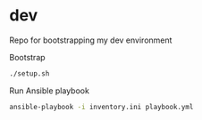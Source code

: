 # dev
Repo for bootstrapping my dev environment

Bootstrap
```bash
./setup.sh
```

Run Ansible playbook
```bash
ansible-playbook -i inventory.ini playbook.yml
```
